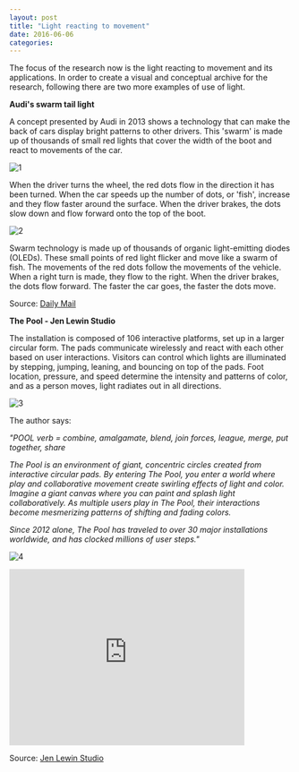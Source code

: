 ```yaml
---
layout: post
title: "Light reacting to movement"
date: 2016-06-06
categories:
---
```


The focus of the research now is the light reacting to movement and its applications. In order to create a visual and conceptual archive for the research, following there are two more examples of use of light. 

<b>Audi's swarm tail light</b>

A concept presented by Audi in 2013 shows a technology that can make the back of cars display bright patterns to other drivers. This 'swarm' is made up of thousands of small red lights that cover the width of the boot and react to movements of the car.

![1](https://diegobonadiman.github.io/images/article-2263896-16FE673E000005DC-226_634x449.jpg)

When the driver turns the wheel, the red dots flow in the direction it has been turned.  When the car speeds up the number of dots, or 'fish', increase and they flow faster around the surface. When the driver brakes, the dots slow down and flow forward onto the top of the boot.

![2](https://diegobonadiman.github.io/images/article-2263896-16FE683D000005DC-803_634x449.jpg)

Swarm technology is made up of thousands of organic light-emitting diodes (OLEDs).  These small points of red light flicker and move like a swarm of fish. The movements of the red dots follow the movements of the vehicle.  When a right turn is made, they flow to the right. When the driver brakes, the dots flow  forward. The faster the car goes, the faster the dots move.  

Source: [Daily Mail](http://www.dailymail.co.uk/sciencetech/article-2263896/Audis-swarm-tail-lights-OLED-technology-reacts-movement-car-tell-drivers-youre-doing.html)

<b>The Pool - Jen Lewin Studio</b>

The installation is composed of 106 interactive platforms, set up in a larger circular form. The pads communicate wirelessly and react with each other based on user interactions. Visitors can control which lights are illuminated by stepping, jumping, leaning, and bouncing on top of the pads. Foot location, pressure, and speed determine the intensity and patterns of color, and as a person moves, light radiates out in all directions.

![3](https://diegobonadiman.github.io/images/1082108556.jpeg)

The author says:

<i>"POOL verb = combine, amalgamate, blend, join forces, league, merge, put together, share

The Pool is an environment of giant, concentric circles created from interactive circular pads. By entering The Pool, you enter a world where play and collaborative movement create swirling effects of light and color. Imagine a giant canvas where you can paint and splash light collaboratively. As multiple users play in The Pool, their interactions become mesmerizing patterns of shifting and fading colors.

Since 2012 alone, The Pool has traveled to over 30 major installations worldwide, and has clocked millions of user steps."</i>

![4](https://diegobonadiman.github.io/images/Lewin_still_images_sxsw_2013-1016_credit-950x534.jpg)

<iframe width="420" height="315" src="https://www.youtube.com/embed/TJf2qfrtAcA" frameborder="0" allowfullscreen></iframe>

Source: [Jen Lewin Studio](http://jenlewinstudio.com/community-sculpture/the-pool/)





